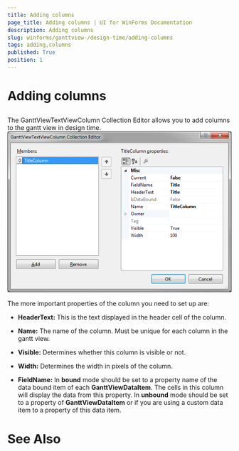 ```yaml
---
title: Adding columns
page_title: Adding columns | UI for WinForms Documentation
description: Adding columns
slug: winforms/ganttview-/design-time/adding-columns
tags: adding,columns
published: True
position: 1
---
```


# Adding columns



## 

The GanttViewTextViewColumn Collection Editor allows you to add columns to the gantt view in design time.
        ![ganttview-designtime-adding-columns 001](images/ganttview-designtime-adding-columns001.png)

The more important properties of the column you need to set up are:

* __HeaderText:__ This is the text displayed in the header cell of the column.
            

* __Name:__ The name of the column. Must be unique for each column in the gantt view.
            

* __Visible:__ Determines whether this column is visible or not.
            

* __Width:__ Determines the width in pixels of the column.
            

* __FieldName:__ In __bound__ mode should be set to a property name of the data bound 
              item of each __GanttViewDataItem__. The cells in this column will display the data from this property.
              In __unbound__ mode should be set to a property of __GanttViewDataItem__ or if you are using a custom data 
              item to a property of this data item.
            

# See Also
